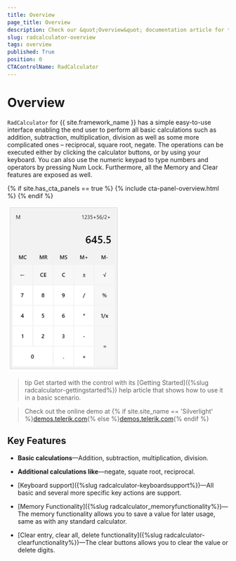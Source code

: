 ```yaml
---
title: Overview
page_title: Overview
description: Check our &quot;Overview&quot; documentation article for the RadCalculator {{ site.framework_name }} control.
slug: radcalculator-overview
tags: overview
published: True
position: 0
CTAControlName: RadCalculator
---
```


# Overview

`RadCalculator` for {{ site.framework_name }} has a simple easy-to-use interface enabling the end user to perform all basic calculations such as addition, subtraction, multiplication, division as well as some more complicated ones – reciprocal, square root, negate. The operations can be executed either by clicking the calculator buttons, or by using your keyboard. You can also use the numeric keypad to type numbers and operators by pressing Num Lock. Furthermore, all the Memory and Clear features are exposed as well.

{% if site.has_cta_panels == true %}
{% include cta-panel-overview.html %}
{% endif %}			  

__![Rad Calculator-Overview](images/RadCalculator-Overview.png)__

>tip Get started with the control with its [Getting Started]({%slug radcalculator-gettingstarted%}) help article that shows how to use it in a basic scenario.

> Check out the online demo at {% if site.site_name == 'Silverlight' %}[demos.telerik.com](https://demos.telerik.com/silverlight/#Calculator/FirstLook){% else %}[demos.telerik.com](https://demos.telerik.com/wpf/){% endif %}

## Key Features		  

* __Basic calculations__&mdash;Addition, subtraction, multiplication, division.				  

*  __Additional calculations like__&mdash;negate, squate root, reciprocal.				  

*  [Keyboard support]({%slug radcalculator-keyboardsupport%})&mdash;All basic and several more specific key actions are support. 

*  [Memory Functionality]({%slug radcalculator_memoryfunctionality%})&mdash;The memory functionality allows you to save a value for later usage, same as with any standard calculator.

*  [Clear entry, clear all, delete functionality]({%slug radcalculator-clearfunctionality%})&mdash;The clear buttons allows you to clear the value or delete digits.

